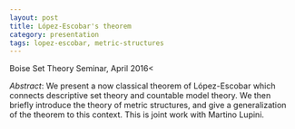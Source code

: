 ```yaml
---
layout: post
title: López-Escobar's theorem
category: presentation
tags: lopez-escobar, metric-structures
---
```


Boise Set Theory Seminar, April 2016<!--more--><

*Abstract*: We present a now classical theorem of López-Escobar which connects descriptive set theory and countable model theory. We then briefly introduce the theory of metric structures, and give a generalization of the theorem to this context. This is joint work with Martino Lupini.
